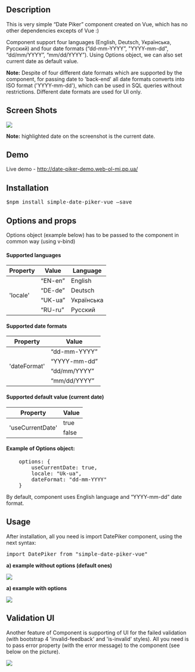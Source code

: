 <h2>Description</h2>
<p>
This is very simple “Date Piker” component created on Vue, which has no other dependencies excepts of Vue :)
</p>
<p>
Component support four languages (English, Deutsch, Українська, Русский) and four date formats (“dd-mm-YYYY”, "YYYY-mm-dd", “dd/mm/YYYY”, “mm/dd/YYYY”). Using Options object, we can also set current date as default value.
</p>
<p>
<b>Note:</b> Despite of four different date formats which are supported by the component, for passing date to 'back-end' all date formats converts into ISO format ('YYYY-mm-dd'), which can be used in SQL queries without restrictions. Different date formats are used for UI only.
</p>

<h2>Screen Shots</h2>
<img src="https://user-images.githubusercontent.com/39648888/56077520-d2615980-5de5-11e9-9f92-a45f84f9a89d.png">
<p>
<b>Note:</b> highlighted date on the screenshot is the current date.
</p>

<h2>Demo</h2>
<p>Live demo - <a href="http://date-piker-demo.web-ol-mi.pp.ua/">http://date-piker-demo.web-ol-mi.pp.ua/</a></p>

<h2>Installation</h2>
<p><pre>$npm install simple-date-piker-vue –save</pre></p>

<h2>Options and props</h2>
<p>Options object (example below) has to be passed to the component in common way (using v-bind)</p>

<h4>Supported languages</h4>
<table>
    <thead>
        <tr>
            <th>Property</th>
            <th>Value</th>
            <th>Language</th>
        </tr>
    </thead>
    <tbody>
        <tr>
            <td rowspan="4">'locale'</td>
            <td>“EN-en”</td>
            <td>English</td>
        </tr>
        <tr>            
            <td>“DE-de”</td>
            <td>Deutsch</td>
        </tr>
        <tr>
            <td>“UK-ua”</td>
            <td>Українська</td>
        </tr>
        <tr>
            <td>“RU-ru”</td>
            <td>Русский</td>
        </tr>
    </tbody>
</table>

<h4>Supported date formats</h4>
<table>
    <thead>
        <tr>
            <th>Property</th>
            <th>Value</th>
        </tr>
    </thead>
    <tbody>
        <tr>
            <td rowspan="4">'dateFormat'</td>
            <td>“dd-mm-YYYY”</td>
        </tr>
        <tr>
            <td>“YYYY-mm-dd”</td>
        </tr>
        <tr>                        
            <td>“dd/mm/YYYY”</td>
        </tr>
        <tr>
            <td>“mm/dd/YYYY”</td>
        </tr>        
    </tbody>
</table>

<h4>Supported default value (current date)</h4>
<table>
    <thead>
        <tr>
            <th>Property</th>
            <th>Value</th>
        </tr>
    </thead>
    <tbody>
        <tr>
            <td rowspan="2">'useCurrentDate'</td>
            <td>true</td>
        </tr>
        <tr>                        
            <td>false</td>
        </tr>        
    </tbody>
</table>

<h4>Example of Options object:</h4>
<pre>
    options: {
        useCurrentDate: true,
        locale: "Uk-ua",
        dateFormat: "dd-mm-YYYY"
    }
</pre>

<p>By default, component uses English language and “YYYY-mm-dd” date format.</p>

<h2>Usage</h2>

<p>After installation, all you need is import DatePiker component, using the next syntax:</p>
<pre>import DatePiker from "simple-date-piker-vue"</pre>

<b>a) example without options (default ones)</b>
<p><img src="https://user-images.githubusercontent.com/39648888/55304101-865ffd80-5452-11e9-94cd-9eda1ebc495c.png"></p>

<b>a) example with options</b>
<p><img src="https://user-images.githubusercontent.com/39648888/55304102-865ffd80-5452-11e9-8e73-2745f5627b1d.png"></p>


<h2>Validation UI</h2>
<p>
Another feature of Component is supporting of UI for the failed validation (with bootstrap 4 'invalid-feedback' and 'is-invalid' styles). All you need is to pass error property (with the error message) to the component (see below on the picture).
</p>
<p>
<img src="https://user-images.githubusercontent.com/39648888/56077699-dd1cee00-5de7-11e9-8355-199a7fe16304.png">
</p>